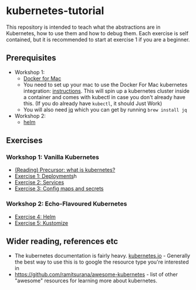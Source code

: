 # kubernetes-tutorial
This repository is intended to teach what the abstractions are in Kubernetes, how to use them and how to debug them. Each exercise is self contained, but it is recommended to start at exercise 1 if you are a beginner.

## Prerequisites
- Workshop 1:
    - [Docker for Mac](https://download.docker.com/mac/stable/Docker.dmg)
    - You need to set up your mac to use the Docker For Mac kubernetes integration: [instructions](https://docs.docker.com/docker-for-mac/#kubernetes). This will spin up a kubernetes cluster inside a container and comes with kubectl in case you don't already have this. (If you do already have `kubectl`, it should Just Work)
    - You will also need [jq](https://stedolan.github.io/jq/) which you can get by running `brew install jq`
- Workshop 2: 
    - [helm](https://helm.sh/docs/intro/install/)

## Exercises
### Workshop 1: Vanilla Kubernetes
- [(Reading) Precursor: what is kubernetes?](kubernetes.md)
- [Exercise 1: Deployments](deployments.md)h
- [Exercise 2: Services](services.md)
- [Exercise 3: Config maps and secrets](config.md)

### Workshop 2: Echo-Flavoured Kubernetes
- [Exercise 4: Helm](helm.md)
- [Exercise 5: Kustomize](kustomize.md)

## Wider reading, references etc
- The kubernetes documentation is fairly heavy. [kubernetes.io](https://kubernetes.io) - Generally the best way to use this is to google the resource type you're interested in
- https://github.com/ramitsurana/awesome-kubernetes - list of other "awesome" resources for learning more about kubernetes.